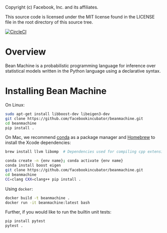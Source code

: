 Copyright (c) Facebook, Inc. and its affiliates.

This source code is licensed under the MIT license found in the
LICENSE file in the root directory of this source tree.

[![CircleCI](https://circleci.com/gh/facebookincubator/beanmachine.svg?style=svg&circle-token=39d1796c9ba26c78bba42dea57a9559742723be5)](https://circleci.com/gh/facebookincubator/workflows/beanmachine)

# Overview

Bean Machine is a probabilistic programming language for inference over statistical models written in the Python language using a declarative syntax.

# Installing Bean Machine
On Linux:

```bash
sudo apt-get install libboost-dev libeigen3-dev
git clone https://github.com/facebookincubator/beanmachine.git
cd beanmachine
pip install .
```

On Mac, we recommend [conda](https://docs.conda.io/en/latest/) as a package manager and [Homebrew](https://brew.sh/) to install the Xcode dependencies:

```bash
brew install llvm libomp  # Dependencies used for compiling cpp extensions

conda create -n {env name}; conda activate {env name}
conda install boost eigen
git clone https://github.com/facebookincubator/beanmachine.git
cd beanmachine
CC=clang CXX=clang++ pip install .
```

Using `docker`:

```bash
docker build -t beanmachine .
docker run -it beanmachine:latest bash
```

Further, if you would like to run the builtin unit tests:

```bash
pip install pytest
pytest .
```
